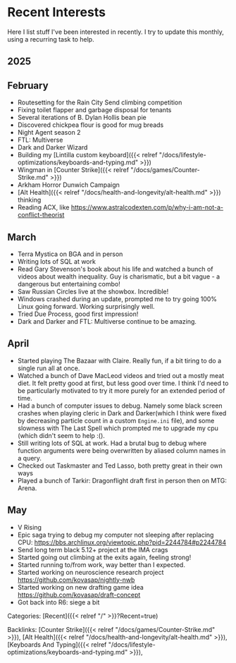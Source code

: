 # Recent Interests

Here I list stuff I've been interested in recently.
I try to update this monthly, using a recurring task to help.

## 2025

## February

 - Routesetting for the Rain City Send climbing competition
 - Fixing toilet flapper and garbage disposal for tenants
 - Several iterations of B. Dylan Hollis bean pie
 - Discovered chickpea flour is good for mug breads
 - Night Agent season 2
 - FTL: Multiverse
 - Dark and Darker Wizard
 - Building my [Lintilla custom keyboard]({{< relref "/docs/lifestyle-optimizations/keyboards-and-typing.md" >}})
 - Wingman in [Counter Strike]({{< relref "/docs/games/Counter-Strike.md" >}})
 - Arkham Horror Dunwich Campaign
 - [Alt Health]({{< relref "/docs/health-and-longevity/alt-health.md" >}}) thinking
 - Reading ACX, like https://www.astralcodexten.com/p/why-i-am-not-a-conflict-theorist

## March

 - Terra Mystica on BGA and in person
 - Writing lots of SQL at work
 - Read Gary Stevenson's book about his life and watched a bunch of videos about
   wealth inequality.
   Guy is charismatic, but a bit vague - a dangerous but entertaining combo!
 - Saw Russian Circles live at the showbox.
   Incredible!
 - Windows crashed during an update, prompted me to try going 100% Linux going
   forward.  Working surprisingly well.
 - Tried Due Process, good first impression!
 - Dark and Darker and FTL: Multiverse continue to be amazing.

## April

 - Started playing The Bazaar with Claire.
   Really fun, if a bit tiring to do a single run all at once.
 - Watched a bunch of Dave MacLeod videos and tried out a mostly meat diet.
   It felt pretty good at first, but less good over time.
   I think I'd need to be particularly motivated to try it more purely for an
   extended period of time.
 - Had a bunch of computer issues to debug.
   Namely some black screen crashes when playing cleric in Dark and Darker(which
   I think were fixed by decreasing particle count in a custom `Engine.ini`
   file), and some slowness with The Last Spell which prompted me to upgrade my
   cpu (which didn't seem to help :().
 - Still writing lots of SQL at work.
   Had a brutal bug to debug where function arguments were being overwritten by
   aliased column names in a query.
 - Checked out Taskmaster and Ted Lasso, both pretty great in their own ways
 - Played a bunch of Tarkir: Dragonflight draft first in person then on MTG:
   Arena.

## May

 - V Rising
 - Epic saga trying to debug my computer not sleeping after replacing CPU:
   https://bbs.archlinux.org/viewtopic.php?pid=2244784#p2244784
 - Send long term black 5.12+ project at the IMA crags
 - Started going out climbing at the exits again, feeling strong!
 - Started running to/from work, way better than I expected.
 - Started working on neuroscience research project https://github.com/kovasap/nightly-nwb
 - Started working on new drafting game idea https://github.com/kovasap/draft-concept
 - Got back into R6: siege a bit

Categories: [Recent]({{< relref "/" >}}?Recent=true)

Backlinks: [Counter Strike]({{< relref "/docs/games/Counter-Strike.md" >}}), 
[Alt Health]({{< relref "/docs/health-and-longevity/alt-health.md" >}}), 
[Keyboards And Typing]({{< relref "/docs/lifestyle-optimizations/keyboards-and-typing.md" >}}), 
